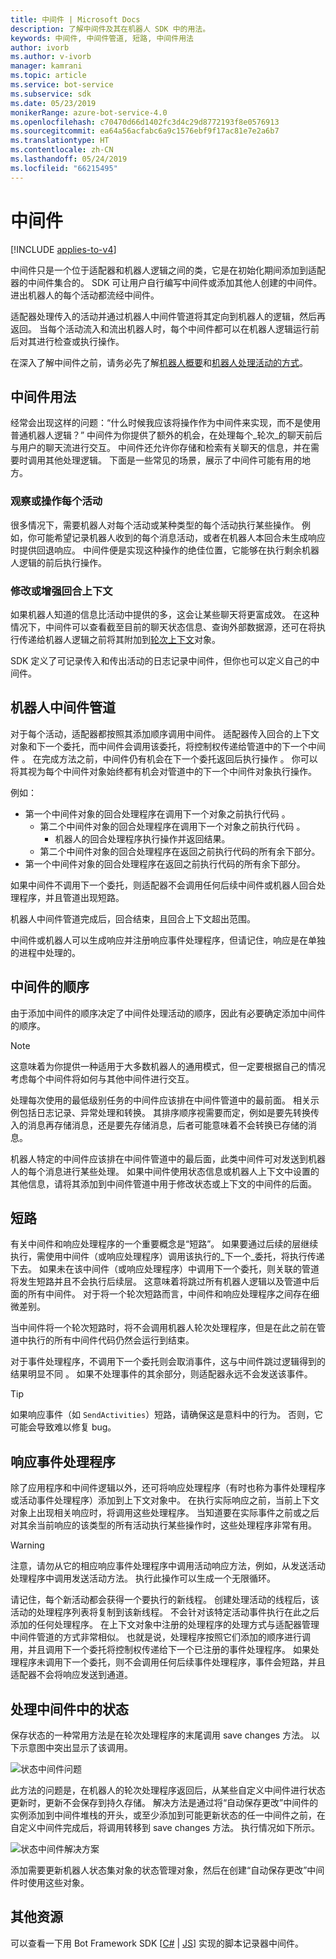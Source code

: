 ```yaml
---
title: 中间件 | Microsoft Docs
description: 了解中间件及其在机器人 SDK 中的用法。
keywords: 中间件, 中间件管道, 短路, 中间件用法
author: ivorb
ms.author: v-ivorb
manager: kamrani
ms.topic: article
ms.service: bot-service
ms.subservice: sdk
ms.date: 05/23/2019
monikerRange: azure-bot-service-4.0
ms.openlocfilehash: c70470d66d1402fc3d4c29d8772193f8e0576913
ms.sourcegitcommit: ea64a56acfabc6a9c1576ebf9f17ac81e7e2a6b7
ms.translationtype: HT
ms.contentlocale: zh-CN
ms.lasthandoff: 05/24/2019
ms.locfileid: "66215495"
---
```

# <a name="middleware"></a>中间件

[!INCLUDE [applies-to-v4](../includes/applies-to.md)]

中间件只是一个位于适配器和机器人逻辑之间的类，它是在初始化期间添加到适配器的中间件集合的。 SDK 可让用户自行编写中间件或添加其他人创建的中间件。 进出机器人的每个活动都流经中间件。

适配器处理传入的活动并通过机器人中间件管道将其定向到机器人的逻辑，然后再返回。 当每个活动流入和流出机器人时，每个中间件都可以在机器人逻辑运行前后对其进行检查或执行操作。

在深入了解中间件之前，请务必先了解[机器人概要](~/v4sdk/bot-builder-basics.md)和[机器人处理活动的方式](~/v4sdk/bot-builder-basics.md#the-activity-processing-stack)。

## <a name="uses-for-middleware"></a>中间件用法
经常会出现这样的问题：“什么时候我应该将操作作为中间件来实现，而不是使用普通机器人逻辑？” 中间件为你提供了额外的机会，在处理每个_轮次_的聊天前后与用户的聊天流进行交互。 中间件还允许你存储和检索有关聊天的信息，并在需要时调用其他处理逻辑。 下面是一些常见的场景，展示了中间件可能有用的地方。

### <a name="looking-at-or-acting-on-every-activity"></a>观察或操作每个活动
很多情况下，需要机器人对每个活动或某种类型的每个活动执行某些操作。 例如，你可能希望记录机器人收到的每个消息活动，或者在机器人本回合未生成响应时提供回退响应。 中间件便是实现这种操作的绝佳位置，它能够在执行剩余机器人逻辑的前后执行操作。

### <a name="modifying-or-enhancing-the-turn-context"></a>修改或增强回合上下文
如果机器人知道的信息比活动中提供的多，这会让某些聊天将更富成效。 在这种情况下，中间件可以查看截至目前的聊天状态信息、查询外部数据源，还可在将执行传递给机器人逻辑之前将其附加到[轮次上下文](~/v4sdk/bot-builder-basics.md#defining-a-turn)对象。 

SDK 定义了可记录传入和传出活动的日志记录中间件，但你也可以定义自己的中间件。

## <a name="the-bot-middleware-pipeline"></a>机器人中间件管道
对于每个活动，适配器都按照其添加顺序调用中间件。 适配器传入回合的上下文对象和下一个委托，而中间件会调用该委托，将控制权传递给管道中的下一个中间件  。 在完成方法之前，中间件仍有机会在下一个委托返回后执行操作  。 你可以将其视为每个中间件对象始终都有机会对管道中的下一个中间件对象执行操作。

例如：

- 第一个中间件对象的回合处理程序在调用下一个对象之前执行代码  。
  - 第二个中间件对象的回合处理程序在调用下一个对象之前执行代码  。
    - 机器人的回合处理程序执行操作并返回结果。
  - 第二个中间件对象的回合处理程序在返回之前执行代码的所有余下部分。
- 第一个中间件对象的回合处理程序在返回之前执行代码的所有余下部分。

如果中间件不调用下一个委托，则适配器不会调用任何后续中间件或机器人回合处理程序，并且管道出现短路。

机器人中间件管道完成后，回合结束，且回合上下文超出范围。

中间件或机器人可以生成响应并注册响应事件处理程序，但请记住，响应是在单独的进程中处理的。

## <a name="order-of-middleware"></a>中间件的顺序
由于添加中间件的顺序决定了中间件处理活动的顺序，因此有必要确定添加中间件的顺序。

> [!NOTE]
> 这意味着为你提供一种适用于大多数机器人的通用模式，但一定要根据自己的情况考虑每个中间件将如何与其他中间件进行交互。

处理每次使用的最低级别任务的中间件应该排在中间件管道中的最前面。 相关示例包括日志记录、异常处理和转换。 其排序顺序视需要而定，例如是要先转换传入的消息再存储消息，还是要先存储消息，后者可能意味着不会转换已存储的消息。

机器人特定的中间件应该排在中间件管道中的最后面，此类中间件可对发送到机器人的每个消息进行某些处理。 如果中间件使用状态信息或机器人上下文中设置的其他信息，请将其添加到中间件管道中用于修改状态或上下文的中间件的后面。

## <a name="short-circuiting"></a>短路
有关中间件和响应处理程序的一个重要概念是“短路”。  如果要通过后续的层继续执行，需使用中间件（或响应处理程序）调用该执行的_下一个_委托，将执行传递下去。  如果未在该中间件（或响应处理程序）中调用下一个委托，则关联的管道将发生短路并且不会执行后续层。 这意味着将跳过所有机器人逻辑以及管道中后面的所有中间件。 对于将一个轮次短路而言，中间件和响应处理程序之间存在细微差别。

当中间件将一个轮次短路时，将不会调用机器人轮次处理程序，但是在此之前在管道中执行的所有中间件代码仍然会运行到结束。 

对于事件处理程序，不调用下一个委托则会取消事件，这与中间件跳过逻辑得到的结果明显不同  。 如果不处理事件的其余部分，则适配器永远不会发送该事件。

> [!TIP]
> 如果响应事件（如 `SendActivities`）短路，请确保这是意料中的行为。 否则，它可能会导致难以修复 bug。

## <a name="response-event-handlers"></a>响应事件处理程序
除了应用程序和中间件逻辑以外，还可将响应处理程序（有时也称为事件处理程序或活动事件处理程序）添加到上下文对象中。 在执行实际响应之前，当前上下文对象上出现相关响应时，将调用这些处理程序。 当知道要在实际事件之前或之后对其余当前响应的该类型的所有活动执行某些操作时，这些处理程序非常有用。

> [!WARNING]
> 注意，请勿从它的相应响应事件处理程序中调用活动响应方法，例如，从发送活动处理程序中调用发送活动方法。 执行此操作可以生成一个无限循环。

请记住，每个新活动都会获得一个要执行的新线程。 创建处理活动的线程后，该活动的处理程序列表将复制到该新线程。 不会针对该特定活动事件执行在此之后添加的任何处理程序。
在上下文对象中注册的处理程序的处理方式与适配器管理中间件管道的方式非常相似。 也就是说，处理程序按照它们添加的顺序进行调用，并且调用下一个委托将控制权传递给下一个已注册的事件处理程序。 如果处理程序未调用下一个委托，则不会调用任何后续事件处理程序，事件会短路，并且适配器不会将响应发送到通道。

## <a name="handling-state-in-middleware"></a>处理中间件中的状态

保存状态的一种常用方法是在轮次处理程序的末尾调用 save changes 方法。 以下示意图中突出显示了该调用。

![状态中间件问题](media/bot-builder-dialog-state-problem.png)

此方法的问题是，在机器人的轮次处理程序返回后，从某些自定义中间件进行状态更新时，更新不会保存到持久存储。 解决方法是通过将“自动保存更改”中间件的实例添加到中间件堆栈的开头，或至少添加到可能更新状态的任一中间件之前，在自定义中间件完成后，将调用转移到 save changes 方法。  执行情况如下所示。

![状态中间件解决方案](media/bot-builder-dialog-state-solution.png)

添加需要更新机器人状态集对象的状态管理对象，然后在创建“自动保存更改”中间件时使用这些对象。 


## <a name="additional-resources"></a>其他资源
可以查看一下用 Bot Framework SDK [[C#](https://github.com/Microsoft/botbuilder-dotnet/blob/master/libraries/Microsoft.Bot.Builder/TranscriptLoggerMiddleware.cs) | [JS](https://github.com/Microsoft/botbuilder-js/blob/master/libraries/botbuilder-core/src/transcriptLogger.ts)] 实现的脚本记录器中间件。
